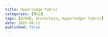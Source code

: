 ```yaml
---
title: Hyperledge Fabric
categories: [笔记]
tags: [区块链, Blockchain, Hyperledger Fabric]
date: 2025-08-11
published: false
---
```


